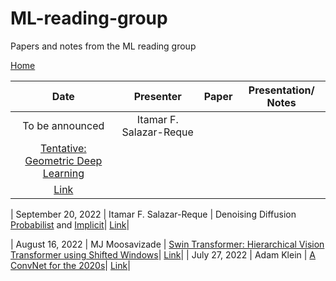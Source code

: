 # ML-reading-group
Papers and notes from the ML reading group

[//]: # (https://github.com/itamarsalazar/ML-reading-group)
[Home](https://github.com/itamarsalazar/ML-reading-group)

| Date | Presenter | Paper | Presentation/ Notes |
| :-----------: | :-----------: | :-----------: | :-----------: |
| To be announced | Itamar F. Salazar-Reque | 
[Tentative: Geometric Deep Learning](https://github.com/itamarsalazar/ML-reading-group)| 
[Link](https://github.com/itamarsalazar/ML-reading-group)|

| September 20, 2022 | Itamar F. Salazar-Reque | 
Denoising Diffusion [Probabilist](https://openreview.net/pdf?id=St1giarCHLP) and [Implicit](https://proceedings.neurips.cc/paper/2020/hash/4c5bcfec8584af0d967f1ab10179ca4b-Abstract.html)| 
[Link](https://github.com/itamarsalazar/ML-reading-group/blob/main/presentations/DenoisingDifussion_Probabilistic_Implicit_models.pdf)|

| August 16, 2022 | MJ Moosavizade | [Swin Transformer: Hierarchical Vision Transformer using Shifted Windows](https://openaccess.thecvf.com/content/ICCV2021/papers/Liu_Swin_Transformer_Hierarchical_Vision_Transformer_Using_Shifted_Windows_ICCV_2021_paper.pdf)| [Link](https://github.com/itamarsalazar/ML-reading-group/blob/main/presentations/Shifted-Window%20Transformers_by_MJ%20Moosavizade.pdf)|
| July 27, 2022 | Adam Klein | [A ConvNet for the 2020s](https://openaccess.thecvf.com/content/CVPR2022/papers/Liu_A_ConvNet_for_the_2020s_CVPR_2022_paper.pdf)| [Link](https://github.com/itamarsalazar/ML-reading-group/blob/main/presentations/A%20ConvNet%20for%20the%202020s_paper_by_Adam_Klein.pdf)|


